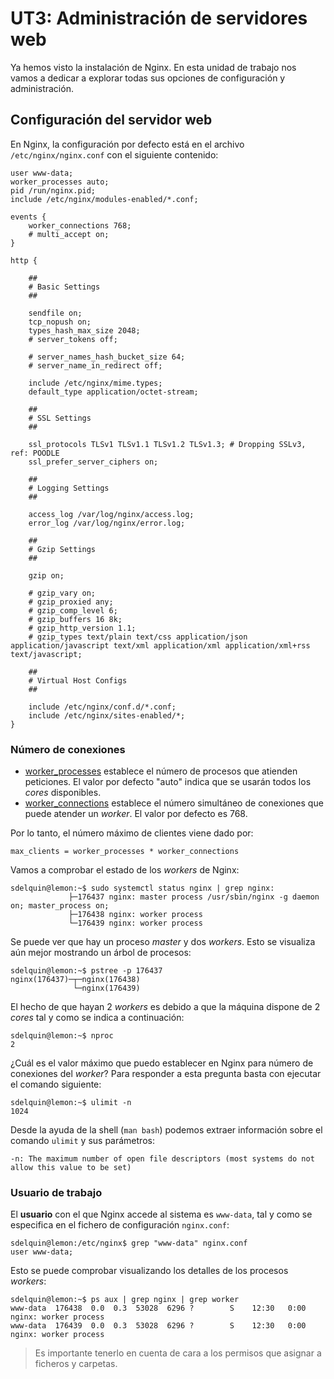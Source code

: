 # UT3: Administración de servidores web <!-- omit in TOC -->

Ya hemos visto la instalación de Nginx. En esta unidad de trabajo nos vamos a dedicar a explorar todas sus opciones de configuración y administración.

## Configuración del servidor web

En Nginx, la configuración por defecto está en el archivo `/etc/nginx/nginx.conf` con el siguiente contenido:

```nginx
user www-data;
worker_processes auto;
pid /run/nginx.pid;
include /etc/nginx/modules-enabled/*.conf;

events {
	worker_connections 768;
	# multi_accept on;
}

http {

	##
	# Basic Settings
	##

	sendfile on;
	tcp_nopush on;
	types_hash_max_size 2048;
	# server_tokens off;

	# server_names_hash_bucket_size 64;
	# server_name_in_redirect off;

	include /etc/nginx/mime.types;
	default_type application/octet-stream;

	##
	# SSL Settings
	##

	ssl_protocols TLSv1 TLSv1.1 TLSv1.2 TLSv1.3; # Dropping SSLv3, ref: POODLE
	ssl_prefer_server_ciphers on;

	##
	# Logging Settings
	##

	access_log /var/log/nginx/access.log;
	error_log /var/log/nginx/error.log;

	##
	# Gzip Settings
	##

	gzip on;

	# gzip_vary on;
	# gzip_proxied any;
	# gzip_comp_level 6;
	# gzip_buffers 16 8k;
	# gzip_http_version 1.1;
	# gzip_types text/plain text/css application/json application/javascript text/xml application/xml application/xml+rss text/javascript;

	##
	# Virtual Host Configs
	##

	include /etc/nginx/conf.d/*.conf;
	include /etc/nginx/sites-enabled/*;
}
```

### Número de conexiones

- [worker_processes](https://nginx.org/en/docs/ngx_core_module.html#worker_processes) establece el número de procesos que atienden peticiones. El valor por defecto "auto" indica que se usarán todos los _cores_ disponibles.
- [worker_connections](https://nginx.org/en/docs/ngx_core_module.html#worker_connections) establece el número simultáneo de conexiones que puede atender un _worker_. El valor por defecto es 768.

Por lo tanto, el número máximo de clientes viene dado por:

```
max_clients = worker_processes * worker_connections
```

Vamos a comprobar el estado de los _workers_ de Nginx:

```console
sdelquin@lemon:~$ sudo systemctl status nginx | grep nginx:
             ├─176437 nginx: master process /usr/sbin/nginx -g daemon on; master_process on;
             ├─176438 nginx: worker process
             └─176439 nginx: worker process
```

Se puede ver que hay un proceso _master_ y dos _workers_. Esto se visualiza aún mejor mostrando un árbol de procesos:

```console
sdelquin@lemon:~$ pstree -p 176437
nginx(176437)─┬─nginx(176438)
              └─nginx(176439)
```

El hecho de que hayan 2 _workers_ es debido a que la máquina dispone de 2 _cores_ tal y como se indica a continuación:

```console
sdelquin@lemon:~$ nproc
2
```

¿Cuál es el valor máximo que puedo establecer en Nginx para número de conexiones del _worker_? Para responder a esta pregunta basta con ejecutar el comando siguiente:

```console
sdelquin@lemon:~$ ulimit -n
1024
```

Desde la ayuda de la shell (`man bash`) podemos extraer información sobre el comando `ulimit` y sus parámetros:

```console
-n: The maximum number of open file descriptors (most systems do not allow this value to be set)
```

### Usuario de trabajo

El **usuario** con el que Nginx accede al sistema es `www-data`, tal y como se especifica en el fichero de configuración `nginx.conf`:

```console
sdelquin@lemon:/etc/nginx$ grep "www-data" nginx.conf
user www-data;
```

Esto se puede comprobar visualizando los detalles de los procesos _workers_:

```console
sdelquin@lemon:~$ ps aux | grep nginx | grep worker
www-data  176438  0.0  0.3  53028  6296 ?        S    12:30   0:00 nginx: worker process
www-data  176439  0.0  0.3  53028  6296 ?        S    12:30   0:00 nginx: worker process
```

> Es importante tenerlo en cuenta de cara a los permisos que asignar a ficheros y carpetas.
